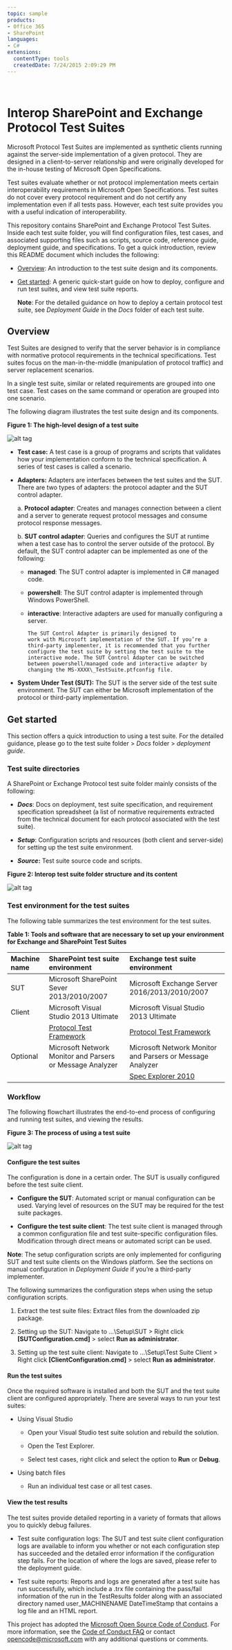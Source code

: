 ```yaml
---
topic: sample
products:
- Office 365
- SharePoint
languages:
- C#
extensions:
  contentType: tools
  createdDate: 7/24/2015 2:09:29 PM
---
```

﻿
# Interop SharePoint and Exchange Protocol Test Suites


Microsoft Protocol Test Suites are implemented as synthetic clients
running against the server-side implementation of a given protocol. They
are designed in a client-to-server relationship and were originally
developed for the in-house testing of Microsoft Open Specifications.

Test suites evaluate whether or not protocol implementation meets
certain interoperability requirements in Microsoft
Open Specifications. Test suites do not cover every protocol
requirement and do not certify any implementation even if all tests
pass. However, each test suite provides you with a useful indication of
interoperability.

This repository contains SharePoint and Exchange Protocol Test Suites. Inside each test suite folder, you will find configuration files, test cases, and associated supporting files such as scripts, source code, reference guide, deployment guide, and specifications. To get a quick introduction, review this README document which includes the following:

-   [Overview](#overview): An introduction to the test suite design and
    its components.

-   [Get started](#get-started): A generic quick-start guide on how to deploy,
    configure and run test suites, and view test suite reports.

    **Note**: For the detailed guidance on how to deploy a certain
    protocol test suite, see *Deployment Guide* in the *Docs* folder of each test suite.

## Overview

Test Suites are designed to verify that the server behavior is in
compliance with normative protocol requirements in the technical
specifications. Test suites focus on the man-in-the-middle (manipulation
of protocol traffic) and server replacement scenarios.

In a single test suite, similar or related requirements are grouped into
one test case. Test cases on the same command or operation are grouped
into one scenario.

The following diagram illustrates the test suite design and its
components.

**Figure 1: The high-level design of a test suite**

![alt tag](./Doc-Images/Design.png)

-   **Test case:** A test case is a group of programs and scripts that
    validates how your implementation conform to the
    technical specification. A series of test cases is called
    a scenario.

-   **Adapters:** Adapters are interfaces between the test suites and
    the SUT. There are two types of adapters: the protocol adapter and the
    SUT control adapter.

    a.  **Protocol adapter**: Creates and manages connection between a
        client and a server to generate request protocol messages and
        consume protocol response messages.

    b.  **SUT control adapter**: Queries and configures the SUT at
        runtime when a test case has to control the server outside of
        the protocol. By default, the SUT control adapter can be implemented as one of
        the following:

    -   **managed**: The SUT control adapter is implemented in C\#
            managed code.

	-   **powershell**: The SUT control adapter is implemented
            through Windows PowerShell.

    -   **interactive**: Interactive adapters are used for manually
        configuring a server.
		
			The SUT Control Adapter is primarily designed to
            work with Microsoft implementation of the SUT. If you’re a
            third-party implementer, it is recommended that you further
            configure the test suite by setting the test suite to the
            interactive mode. The SUT Control Adapter can be switched
            between powershell/managed code and interactive adapter by
            changing the MS-XXXX\_TestSuite.ptfconfig file.

-   **System Under Test (SUT):** The SUT is the server side of the test
    suite environment. The SUT can either be Microsoft implementation of
    the protocol or third-party implementation.

## Get started

This section offers a quick introduction to using a test suite. For the
detailed guidance, please go to the test suite folder &gt; *Docs* folder
&gt; *deployment guide*.

### Test suite directories 

A SharePoint or Exchange Protocol test suite folder mainly consists of
the following:

-   ***Docs***: Docs on deployment, test suite specification, and
    requirement specification spreadsheet (a list of normative
    requirements extracted from the technical document for each protocol
    associated with the test suite).

-   ***Setup***: Configuration scripts and resources (both client
    and server-side) for setting up the test suite environment.

-   ***Source*:** Test suite source code and scripts.

**Figure 2: Interop test suite folder structure and its content**

![alt tag](./Doc-Images/FolderStructure.png)

### Test environment for the test suites

The following table summarizes the test environment for the test suites.

**Table 1: Tools and software that are necessary to set up your
environment for Exchange and SharePoint Test Suites**

 
| Machine name | SharePoint test suite environment | Exchange test suite environment 
| :---         | :--- 				 | :---
| SUT          | Microsoft SharePoint Sever 2013/2010/2007  | Microsoft Exchange Server 2016/2013/2010/2007
| Client       | Microsoft Visual Studio 2013 Ultimate  | Microsoft Visual Studio 2013 Ultimate
|              | [Protocol Test Framework](https://github.com/microsoft/protocoltestframework)  | [Protocol Test Framework](https://github.com/microsoft/protocoltestframework)
| Optional     | Microsoft Network Monitor and Parsers or Message Analyzer   | Microsoft Network Monitor and Parsers or Message Analyzer																										
|              |                                                             | [Spec Explorer 2010](https://visualstudiogallery.msdn.microsoft.com/271d0904-f178-4ce9-956b-d9bfa4902745/) 
																																							  
                                                                                                                                                                                                            
### Workflow

The following flowchart illustrates the end-to-end process of
configuring and running test suites, and viewing the results.

**Figure 3: The process of using a test suite**

![alt tag](./Doc-Images/Workflow.png)

#### Configure the test suites

The configuration is done in a certain order. The SUT is usually
configured before the test suite client. 

- **Configure the SUT**: Automated script or manual configuration can be used. Varying level of
resources on the SUT may be required for the test suite packages.

- **Configure the test suite client**: The test suite client is managed
through a common configuration file and test suite-specific
configuration files. Modification through direct means or automated
script can be used.

**Note**: The setup configuration scripts are only implemented for
configuring SUT and test suite clients on the Windows platform. See the
sections on manual configuration in *Deployment Guide* if you’re a
third-party implementer.

The following summarizes the configuration steps when using the setup
configuration scripts.

1.  Extract the test suite files: Extract files from the downloaded
    zip package.

2.  Setting up the SUT: Navigate to …\\Setup\\SUT &gt; Right click
    **\[SUTConfiguration.cmd\]** &gt; select **Run as administrator**.

3.  Setting up the test suite client: Navigate to …\\Setup\\Test
    Suite Client &gt; Right click **\[ClientConfiguration.cmd\]** &gt;
    select **Run as administrator**.

#### Run the test suites

Once the required software is installed and both the SUT and the test
suite client are configured appropriately. There are several ways to run
your test suites:

-   Using Visual Studio

    -   Open your Visual Studio test suite solution and rebuild
        the solution.

    -   Open the Test Explorer.

    -   Select test cases, right click and select the option to **Run**
        or **Debug**.

-   Using batch files

    -   Run an individual test case or all test cases.

#### View the test results

The test suites provide detailed reporting in a variety of formats that
allows you to quickly debug failures.

- Test suite configuration logs: The SUT and test suite client
configuration logs are available to inform you whether or not each
configuration step has succeeded and the detailed error information if
the configuration step fails. For the location of where the logs are
saved, please refer to the deployment guide.

- Test suite reports: Reports and logs are generated after a test
suite has run successfully, which include a .trx file containing the
pass/fail information of the run in the TestResults folder along with an
associated directory named user\_MACHINENAME DateTimeStamp that
contains a log file and an HTML report.


This project has adopted the [Microsoft Open Source Code of Conduct](https://opensource.microsoft.com/codeofconduct/). For more information, see the [Code of Conduct FAQ](https://opensource.microsoft.com/codeofconduct/faq/) or contact [opencode@microsoft.com](mailto:opencode@microsoft.com) with any additional questions or comments.
